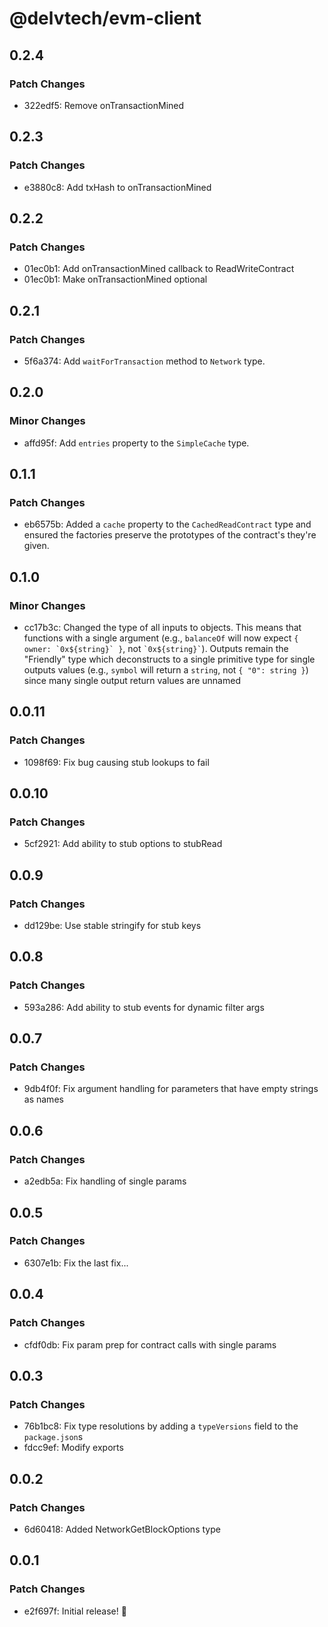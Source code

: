 # @delvtech/evm-client

## 0.2.4

### Patch Changes

- 322edf5: Remove onTransactionMined

## 0.2.3

### Patch Changes

- e3880c8: Add txHash to onTransactionMined

## 0.2.2

### Patch Changes

- 01ec0b1: Add onTransactionMined callback to ReadWriteContract
- 01ec0b1: Make onTransactionMined optional

## 0.2.1

### Patch Changes

- 5f6a374: Add `waitForTransaction` method to `Network` type.

## 0.2.0

### Minor Changes

- affd95f: Add `entries` property to the `SimpleCache` type.

## 0.1.1

### Patch Changes

- eb6575b: Added a `cache` property to the `CachedReadContract` type and ensured the factories preserve the prototypes of the contract's they're given.

## 0.1.0

### Minor Changes

- cc17b3c: Changed the type of all inputs to objects. This means that functions with a single argument (e.g., `balanceOf` will now expect ``{ owner: `0x${string}` }``, not `` `0x${string}` ``). Outputs remain the "Friendly" type which deconstructs to a single primitive type for single outputs values (e.g., `symbol` will return a `string`, not `{ "0": string }`) since many single output return values are unnamed

## 0.0.11

### Patch Changes

- 1098f69: Fix bug causing stub lookups to fail

## 0.0.10

### Patch Changes

- 5cf2921: Add ability to stub options to stubRead

## 0.0.9

### Patch Changes

- dd129be: Use stable stringify for stub keys

## 0.0.8

### Patch Changes

- 593a286: Add ability to stub events for dynamic filter args

## 0.0.7

### Patch Changes

- 9db4f0f: Fix argument handling for parameters that have empty strings as names

## 0.0.6

### Patch Changes

- a2edb5a: Fix handling of single params

## 0.0.5

### Patch Changes

- 6307e1b: Fix the last fix...

## 0.0.4

### Patch Changes

- cfdf0db: Fix param prep for contract calls with single params

## 0.0.3

### Patch Changes

- 76b1bc8: Fix type resolutions by adding a `typeVersions` field to the `package.json`s
- fdcc9ef: Modify exports

## 0.0.2

### Patch Changes

- 6d60418: Added NetworkGetBlockOptions type

## 0.0.1

### Patch Changes

- e2f697f: Initial release! 🚀
